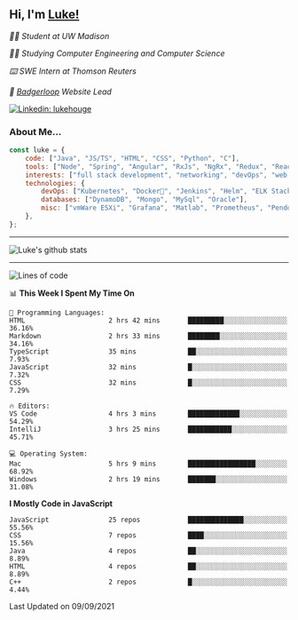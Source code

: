 <h2> Hi, I'm <a href="https://www.lukehouge.com">Luke!</a></h2>

<p><em>👨‍🎓 Student at UW Madison</em></p>
<p><em>🧑‍💻 Studying Computer Engineering and Computer Science</em></p>
<p><em>⌨️ SWE Intern at Thomson Reuters</em></p>
<p><em>🚆  <a href="https://badgerloop.com">Badgerloop</a> Website Lead</em></p>


[![Linkedin: lukehouge](https://img.shields.io/badge/-lukehouge-blue?style=flat-square&logo=Linkedin&logoColor=white&link=https://www.linkedin.com/in/lukehouge/)](https://www.linkedin.com/in/lukehouge/)

### About Me...  

```javascript
const luke = {
    code: ["Java", "JS/TS", "HTML", "CSS", "Python", "C"],
    tools: ["Node", "Spring", "Angular", "RxJs", "NgRx", "Redux", "React", "Electron", "Gradle"],
    interests: ["full stack development", "networking", "devOps", "web dev", "photography"],
    technologies: {
        devOps: ["Kubernetes", "Docker🐳", "Jenkins", "Helm", "ELK Stack"],
        databases: ["DynamoDB", "Mongo", "MySql", "Oracle"],
        misc: ["vmWare ESXi", "Grafana", "Matlab", "Prometheus", "Pendo", "Rancher", "Cisco"]
    },
};
```
---

![Luke's github stats](https://github-readme-stats.vercel.app/api?username=lukehouge&show_icons=true&theme=dracula)

---

<!--START_SECTION:waka-->
![Lines of code](https://img.shields.io/badge/From%20Hello%20World%20I%27ve%20Written-2.1%20million%20lines%20of%20code-blue)

📊 **This Week I Spent My Time On** 

```text
💬 Programming Languages: 
HTML                     2 hrs 42 mins       █████████░░░░░░░░░░░░░░░░   36.16% 
Markdown                 2 hrs 33 mins       ████████░░░░░░░░░░░░░░░░░   34.16% 
TypeScript               35 mins             ██░░░░░░░░░░░░░░░░░░░░░░░   7.93% 
JavaScript               32 mins             █░░░░░░░░░░░░░░░░░░░░░░░░   7.32% 
CSS                      32 mins             █░░░░░░░░░░░░░░░░░░░░░░░░   7.29%

🔥 Editors: 
VS Code                  4 hrs 3 mins        █████████████░░░░░░░░░░░░   54.29% 
IntelliJ                 3 hrs 25 mins       ███████████░░░░░░░░░░░░░░   45.71%

💻 Operating System: 
Mac                      5 hrs 9 mins        █████████████████░░░░░░░░   68.92% 
Windows                  2 hrs 19 mins       ███████░░░░░░░░░░░░░░░░░░   31.08%

```

**I Mostly Code in JavaScript** 

```text
JavaScript               25 repos            ██████████████░░░░░░░░░░░   55.56% 
CSS                      7 repos             ████░░░░░░░░░░░░░░░░░░░░░   15.56% 
Java                     4 repos             ██░░░░░░░░░░░░░░░░░░░░░░░   8.89% 
HTML                     4 repos             ██░░░░░░░░░░░░░░░░░░░░░░░   8.89% 
C++                      2 repos             █░░░░░░░░░░░░░░░░░░░░░░░░   4.44%

```



 Last Updated on 09/09/2021
<!--END_SECTION:waka-->
